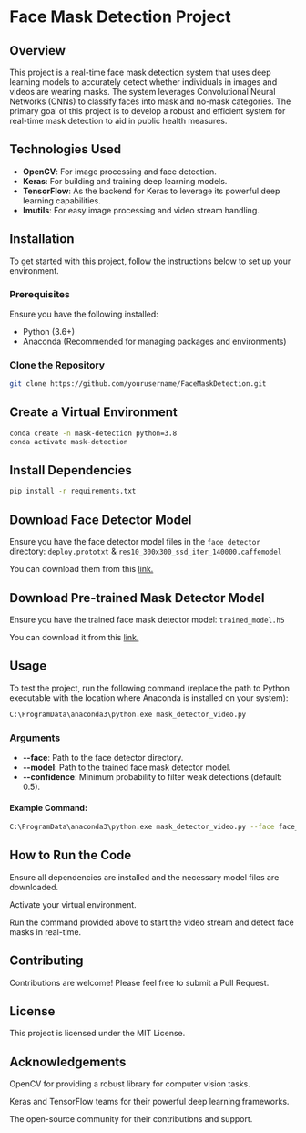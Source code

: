 # Face Mask Detection Project

## Overview

This project is a real-time face mask detection system that uses deep learning models to accurately detect whether individuals in images and videos are wearing masks. The system leverages Convolutional Neural Networks (CNNs) to classify faces into mask and no-mask categories. The primary goal of this project is to develop a robust and efficient system for real-time mask detection to aid in public health measures.

## Technologies Used

- **OpenCV**: For image processing and face detection.
- **Keras**: For building and training deep learning models.
- **TensorFlow**: As the backend for Keras to leverage its powerful deep learning capabilities.
- **Imutils**: For easy image processing and video stream handling.

## Installation

To get started with this project, follow the instructions below to set up your environment.

### Prerequisites

Ensure you have the following installed:

- Python (3.6+)
- Anaconda (Recommended for managing packages and environments)

### Clone the Repository

```bash
git clone https://github.com/yourusername/FaceMaskDetection.git
```

## Create a Virtual Environment

```bash
conda create -n mask-detection python=3.8
conda activate mask-detection
```

## Install Dependencies
```bash
pip install -r requirements.txt
```

## Download Face Detector Model

Ensure you have the face detector model files in the `face_detector` directory:
`deploy.prototxt` & `res10_300x300_ssd_iter_140000.caffemodel`

You can download them from this <a href="https://github.com/opencv/opencv/tree/master/samples/dnn/face_detector">link.</a>

## Download Pre-trained Mask Detector Model

Ensure you have the trained face mask detector model:
`trained_model.h5`

You can download it from this <a href="https://github.com/amirhalijani/FaceMaskDetection/blob/main/trained_model.h5">link.</a>

## Usage

To test the project, run the following command (replace the path to Python executable with the location where Anaconda is installed on your system):
```bash
C:\ProgramData\anaconda3\python.exe mask_detector_video.py
```

### Arguments
- **--face**: Path to the face detector directory.
- **--model**: Path to the trained face mask detector model.
- **--confidence**: Minimum probability to filter weak detections (default: 0.5).

#### Example Command:
```bash
C:\ProgramData\anaconda3\python.exe mask_detector_video.py --face face_detector --model trained_model.h5 --confidence 0.5
```

## How to Run the Code

Ensure all dependencies are installed and the necessary model files are downloaded.

Activate your virtual environment.

Run the command provided above to start the video stream and detect face masks in real-time.

## Contributing

Contributions are welcome! Please feel free to submit a Pull Request.

## License

This project is licensed under the MIT License.

## Acknowledgements

OpenCV for providing a robust library for computer vision tasks.

Keras and TensorFlow teams for their powerful deep learning frameworks.

The open-source community for their contributions and support.
